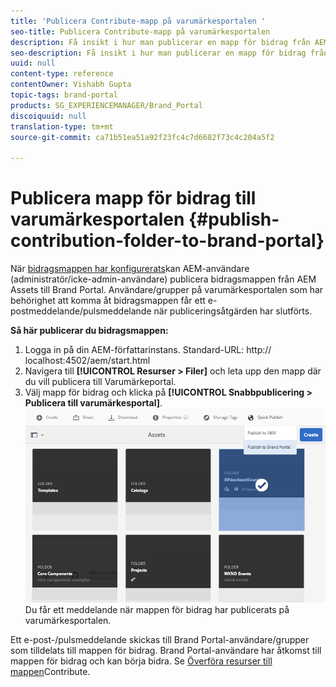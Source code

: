 ```yaml
---
title: 'Publicera Contribute-mapp på varumärkesportalen '
seo-title: Publicera Contribute-mapp på varumärkesportalen
description: Få insikt i hur man publicerar en mapp för bidrag från AEM Assets till Brand Portal i varumärkesportalen 6.4.5.
seo-description: Få insikt i hur man publicerar en mapp för bidrag från AEM Assets till Brand Portal i varumärkesportalen 6.4.5.
uuid: null
content-type: reference
contentOwner: Vishabh Gupta
topic-tags: brand-portal
products: SG_EXPERIENCEMANAGER/Brand_Portal
discoiquuid: null
translation-type: tm+mt
source-git-commit: ca71b51ea51a92f23fc4c7d6682f73c4c204a5f2

---
```



# Publicera mapp för bidrag till varumärkesportalen {#publish-contribution-folder-to-brand-portal}

När [bidragsmappen har konfigurerats](brand-portal-configure-contribution-folder-properties.md)kan AEM-användare (administratör/icke-admin-användare) publicera bidragsmappen från AEM Assets till Brand Portal. Användare/grupper på varumärkesportalen som har behörighet att komma åt bidragsmappen får ett e-postmeddelande/pulsmeddelande när publiceringsåtgärden har slutförts.

**Så här publicerar du bidragsmappen:**

1. Logga in på din AEM-författarinstans.
Standard-URL: http:// localhost:4502/aem/start.html
1. Navigera till **[!UICONTROL Resurser > Filer]** och leta upp den mapp där du vill publicera till Varumärkeportal.
1. Välj mapp för bidrag och klicka på **[!UICONTROL Snabbpublicering > Publicera till varumärkesportal]**.
   ![](assets/publish-contribution-folder-to-bp.png)
Du får ett meddelande när mappen för bidrag har publicerats på varumärkesportalen.

Ett e-post-/pulsmeddelande skickas till Brand Portal-användare/grupper som tilldelats till mappen för bidrag. Brand Portal-användare har åtkomst till mappen för bidrag och kan börja bidra. Se [Överföra resurser till mappen](brand-portal-upload-assets-to-contribution-folder.md)Contribute.